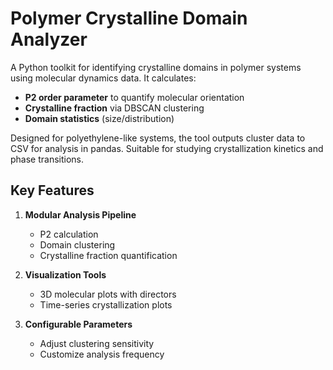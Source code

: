 # Polymer Crystalline Domain Analyzer

A Python toolkit for identifying crystalline domains in polymer systems using molecular dynamics data. 
It calculates:
- **P2 order parameter** to quantify molecular orientation
- **Crystalline fraction** via DBSCAN clustering
- **Domain statistics** (size/distribution)

Designed for polyethylene-like systems, the tool outputs cluster data to CSV for analysis in pandas. Suitable for studying crystallization kinetics and phase transitions.

## Key Features
1. **Modular Analysis Pipeline**
   - P2 calculation
   - Domain clustering
   - Crystalline fraction quantification

2. **Visualization Tools**
   - 3D molecular plots with directors
   - Time-series crystallization plots

3. **Configurable Parameters**
   - Adjust clustering sensitivity
   - Customize analysis frequency
